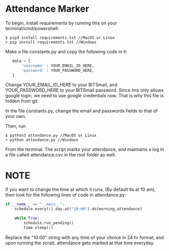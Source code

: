 # Attendance Marker

 To begin, install requirements by running this on your terminal/cmd/powershell:
 
```
$ pip3 install requirements.txt //MacOS or Linux
> pip install requirements.txt //Windows
```
Make a file constants.py and copy the following code in it:
```python
   data = {
       'username' : YOUR_EMAIL_ID_HERE,
       'password' : YOUR_PASSWORD_HERE,
   } 

```
Change YOUR_EMAIL_ID_HERE to your BITSmail, and YOUR_PASSWORD_HERE to your BITSmail password.
Since lms only allows google login, we need to use google credentials now. That is why this file is hidden from git.

In the file constants.py, change the email and passwords fields to that of your own.

Then, run 
```shell
$ python3 attendance.py //MacOS or Linux
> python attendance.py //Windows
```
From the terminal.
The script marks your attendance, and maintains a log in a file called attendance.csv in the root folder as well.

# NOTE

If you want to change the time at which it runs, (By default its at 10 am), then look for the following lines of code in attendance.py:

```python
if __name__ == "__main__":
    schedule.every(1).day.at("10:00").do(morning_attendance)

    while True:
        schedule.run_pending()
        time.sleep(1)
```
Replace the "10:00" string with any time of your choice in 24 hr format, and upon running the script, attendance gets marked at that time everyday.

